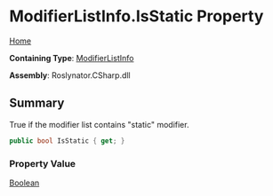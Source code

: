 # ModifierListInfo\.IsStatic Property

[Home](../../../../../README.md)

**Containing Type**: [ModifierListInfo](../README.md)

**Assembly**: Roslynator\.CSharp\.dll

## Summary

True if the modifier list contains "static" modifier\.

```csharp
public bool IsStatic { get; }
```

### Property Value

[Boolean](https://docs.microsoft.com/en-us/dotnet/api/system.boolean)

